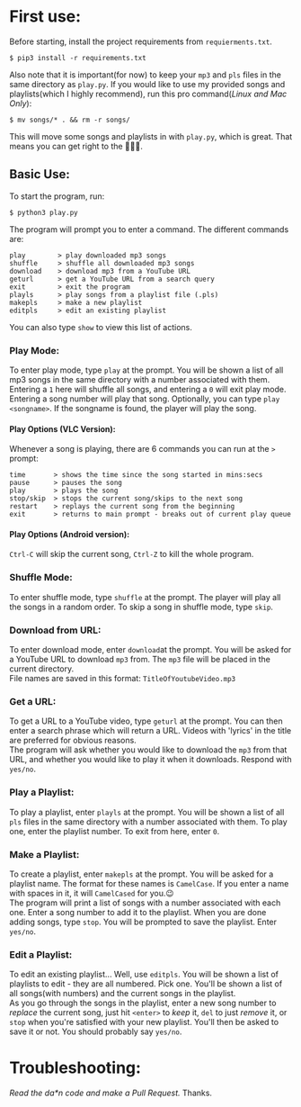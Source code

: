 # First use:
Before starting, install the project requirements from `requierments.txt`.
```commandline
$ pip3 install -r requirements.txt
```
Also note that it is important(for now) to keep your `mp3` and `pls` files in the same directory as `play.py`.
If you would like to use my provided songs and playlists(which I highly recommend), run this pro command(_Linux and Mac Only_):
```commandline
$ mv songs/* . && rm -r songs/
```
This will move some songs and playlists in with `play.py`, which is great. That means you can get right to the 🎵🎵🎵.
## Basic Use:
To start the program, run:
```commandline
$ python3 play.py
```
The program will prompt you to enter a command. The different commands are:
```
play        > play downloaded mp3 songs
shuffle     > shuffle all downloaded mp3 songs
download    > download mp3 from a YouTube URL
geturl      > get a YouTube URL from a search query
exit        > exit the program
playls      > play songs from a playlist file (.pls)
makepls     > make a new playlist
editpls     > edit an existing playlist
```
You can also type `show` to view this list of actions.  
  
   

### Play Mode:
To enter play mode, type `play` at the prompt. You will be shown a list of all mp3 songs in the same directory with a number associated with them. Entering a `1` here will shuffle all songs, and entering a `0` will exit play mode. Entering a song number will play that song. Optionally, you can type `play <songname>`. If the songname is found, the player will play the song.
#### Play Options (VLC Version):
Whenever a song is playing, there are 6 commands you can run at the `> ` prompt:
```
time       > shows the time since the song started in mins:secs
pause      > pauses the song
play       > plays the song
stop/skip  > stops the current song/skips to the next song
restart    > replays the current song from the beginning 
exit       > returns to main prompt - breaks out of current play queue
```
#### Play Options (Android version):
`Ctrl-C` will skip the current song, `Ctrl-Z` to kill the whole program.  

### Shuffle Mode:
To enter shuffle mode, type `shuffle` at the prompt. The player will play all the songs in a random order. To skip a song in shuffle mode, type `skip`.
  
  
### Download from URL:
To enter download mode, enter `download`at the prompt. You will be asked for a YouTube URL to download `mp3` from. The `mp3` file will be placed in the current directory.  
File names are saved in this format: `TitleOfYoutubeVideo.mp3`  
  
### Get a URL:
To get a URL to a YouTube video, type `geturl` at the prompt. You can then enter a search phrase which will return a URL. Videos with 'lyrics' in the title are preferred for obvious reasons.  
The program will ask whether you would like to download the `mp3` from that URL, and whether you would like to play it when it downloads. Respond with `yes/no`. 

### Play a Playlist:
To play a playlist, enter `playls` at the prompt. You will be shown a list of all `pls` files in the same directory with a number associated with them. To play one, enter the playlist number.  To exit from here, enter `0`.  
  
### Make a Playlist:
To create a playlist, enter `makepls` at the prompt. You will be asked for a playlist name. The format for these names is `CamelCase`. If you enter a name with spaces in it, it will `CamelCased` for you.😉  
The program will print a list of songs with a number associated with each one. Enter a song number to add it to the playlist. When you are done adding songs, type `stop`. You will be prompted to save the playlist. Enter `yes/no`.  
  
### Edit a Playlist:
To edit an existing playlist... Well, use `editpls`. You will be shown a list of playlists to edit - they are all numbered. Pick one. You'll be shown a list of all songs(with numbers) and the current songs in the playlist.    
As you go through the songs in the playlist, enter a new song number to *replace* the current song, just hit `<enter>` to *keep* it, `del` to just *remove* it, or `stop` when you're satisfied with your new playlist. You'll then be asked to save it or not. You should probably say `yes/no`.  
  
  
# Troubleshooting:
_Read the da*n code and make a Pull Request._ Thanks.
 
 
  
 
  

